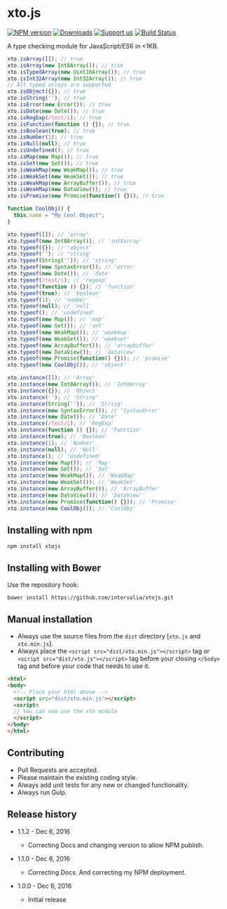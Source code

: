 # xto.js

[![NPM version](http://img.shields.io/npm/v/xtojs.svg)](https://npmjs.org/package/xtojs)
[![Downloads](http://img.shields.io/npm/dm/xtojs.svg)](https://npmjs.org/package/xtojs)
[![Support us](http://img.shields.io/gittip/intervalia.svg)](https://www.gittip.com/intervalia/)
[![Build Status](https://travis-ci.org/intervalia/xtojs.svg)](https://travis-ci.org/intervalia/xtojs)

A type checking module for JavaScript/ES6 in &lt;1KB.

```js
xto.isArray([]); // true
xto.isArray(new Int8Array()); // true
xto.isTypedArray(new Uint16Array()); // true
xto.isInt32Array(new Int32Array()); // true
// All typed arrays are supported
xto.isObject({}); // true
xto.isString(''); // true
xto.isError(new Error()); // true
xto.isDate(new Date()); // true
xto.isRegExp(/test/i); // true
xto.isFunction(function () {}); // true
xto.isBoolean(true); // true
xto.isNumber(1); // true
xto.isNull(null); // true
xto.isUndefined(); // true
xto.isMap(new Map()); // true
xto.isSet(new Set()); // true
xto.isWeakMap(new WeakMap()); // true
xto.isWeakSet(new WeakSet()); // true
xto.isWeakMap(new ArrayBuffer()); // true
xto.isWeakMap(new DataView()); // true
xto.isPromise(new Promise(function() {})); // true

function CoolObj() {
  this.name = "My Cool Object";
}

xto.typeof([]); // 'array'
xto.typeof(new Int8Array()); // 'int8array'
xto.typeof({}); // 'object'
xto.typeof(''); // 'string'
xto.typeof(String('')); // 'string'
xto.typeof(new SyntaxError()); // 'error'
xto.typeof(new Date()); // 'date'
xto.typeof(/test/i); // 'regexp'
xto.typeof(function () {}); // 'function'
xto.typeof(true); // 'boolean'
xto.typeof(1); // 'number'
xto.typeof(null); // 'null'
xto.typeof(); // 'undefined'
xto.typeof(new Map()); // 'map'
xto.typeof(new Set()); // 'set'
xto.typeof(new WeakMap()); // 'weakmap'
xto.typeof(new WeakSet()); // 'weakset'
xto.typeof(new ArrayBuffer()); // 'arraybuffer'
xto.typeof(new DataView()); // 'dataview'
xto.typeof(new Promise(function() {})); // 'promise'
xto.typeof(new CoolObj()); // 'object'

xto.instance([]); // 'Array'
xto.instance(new Int8Array()); // 'Int8Array'
xto.instance({}); // 'Object'
xto.instance(''); // 'String'
xto.instance(String('')); // 'String'
xto.instance(new SyntaxError()); // 'SyntaxError'
xto.instance(new Date()); // 'Date'
xto.instance(/test/i); // 'RegExp'
xto.instance(function () {}); // 'Function'
xto.instance(true); // 'Boolean'
xto.instance(1); // 'Number'
xto.instance(null); // 'Null'
xto.instance(); // 'Undefined'
xto.instance(new Map()); // 'Map'
xto.instance(new Set()); // 'Set'
xto.instance(new WeakMap()); // 'WeakMap'
xto.instance(new WeakSet()); // 'WeakSet'
xto.instance(new ArrayBuffer()); // 'ArrayBuffer'
xto.instance(new DataView()); // 'DataView'
xto.instance(new Promise(function() {})); // 'Promise'
xto.instance(new CoolObj()); // 'CoolObj'
```

## Installing with npm

```shell
npm install xtojs
```

## Installing with Bower
Use the repository hook:

```shell
bower install https://github.com/intervalia/xtojs.git
```

## Manual installation

* Always use the source files from the `dist` directory [`xto.js` and `xto.min.js`].
* Always place the `<script src="dist/xto.min.js"></script>` tag or `<script src="dist/xto.js"></script>` tag before your closing `</body>` tag and before your code that needs to use it.

```html
<html>
<body>
  <!-- Place your html above -->
  <script src="dist/xto.min.js"></script>
  <script>
  // You can now use the xto module
  </script>
</body>
</html>
```

## Contributing

* Pull Requests are accepted.
* Please maintain the existing coding style.
* Always add unit tests for any new or changed functionality.
* Always run Gulp.

## Release history

- 1.1.2 - Dec 6, 2016
  - Correcting Docs and changing version to allow NPM publish.

- 1.1.0 - Dec 6, 2016
  - Correcting Docs. And correcting my NPM deployment.

- 1.0.0 - Dec 6, 2016
  - Initial release

